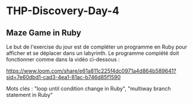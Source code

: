 # THP-Discovery-Day-4
## Maze Game in Ruby

Le but de l'exercise du jour est de compléter un programme en Ruby pour afficher et se déplacer dans un labyrinth. 
Le programme complété doit fonctionner comme dans la vidéo ci-dessous : 

https://www.loom.com/share/e61a811c225f4dc0971a4d864b589641?sid=7e60dbd1-cad3-4ea1-81ac-b746d85f1590

Mots clés : "loop until condition change in Ruby", "multiway branch statement in Ruby"
